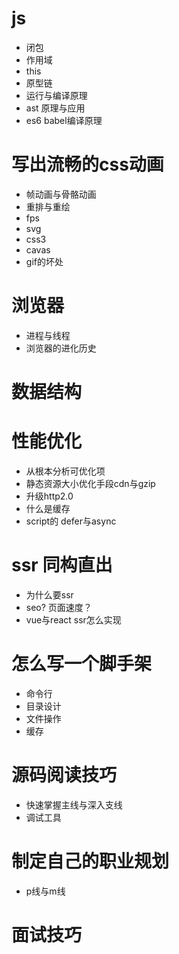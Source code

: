 # js 
- 闭包
- 作用域
- this
- 原型链
- 运行与编译原理
- ast 原理与应用
- es6 babel编译原理

# 写出流畅的css动画
- 帧动画与骨骼动画
- 重排与重绘
- fps
- svg 
- css3 
- cavas
- gif的坏处

# 浏览器
- 进程与线程
- 浏览器的进化历史

# 数据结构
# 性能优化
- 从根本分析可优化项
- 静态资源大小优化手段cdn与gzip
- 升级http2.0
- 什么是缓存
- script的 defer与async

# ssr 同构直出
- 为什么要ssr
- seo? 页面速度？
- vue与react ssr怎么实现

# 怎么写一个脚手架
- 命令行
- 目录设计
- 文件操作
- 缓存

# 源码阅读技巧
- 快速掌握主线与深入支线
- 调试工具

# 制定自己的职业规划
- p线与m线

# 面试技巧

